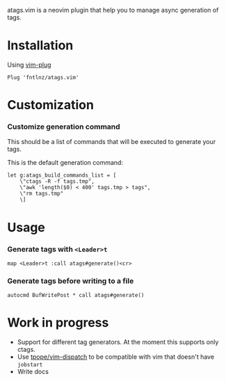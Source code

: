 atags.vim is a neovim plugin that help you to manage async generation of tags.

# Installation

Using [vim-plug](https://github.com/junegunn/vim-plug)
```vim
Plug 'fntlnz/atags.vim'
```

# Customization

### Customize generation command

This should be a list of commands that will be executed
to generate your tags.

This is the default generation command:

```viml
let g:atags_build_commands_list = [
    \"ctags -R -f tags.tmp",
    \"awk 'length($0) < 400' tags.tmp > tags",
    \"rm tags.tmp"
    \]
```


# Usage

### Generate tags with `<Leader>t`

```viml
map <Leader>t :call atags#generate()<cr>
```

### Generate tags before writing to a file

```viml
autocmd BufWritePost * call atags#generate()
```

# Work in progress

- Support for different tag generators. At the moment this supports only ctags.
- Use [tpope/vim-dispatch](https://gituhb.com/tpope/vim-dispatch) to be compatible with vim that doesn't have `jobstart`
- Write docs
